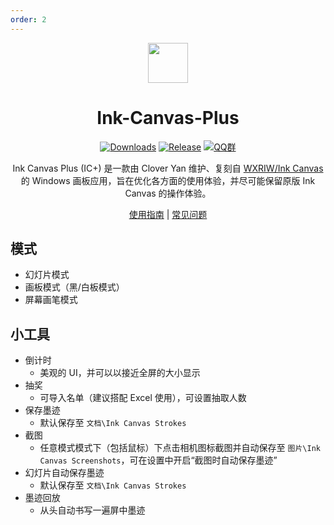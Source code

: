 ```yaml
---
order: 2
---
```


<div align="center">

<img src="/icon/ACS/Ink-Canvas-Plus.png" width="64"/>

# Ink-Canvas-Plus

<ArticleMetadata />

[![Downloads](https://img.shields.io/github/downloads/clover-yan/Ink-Canvas-Plus/total?style=social&label=Downloads&logo=github)](https://github.com/clover-yan/Ink-Canvas-Plus/releases/latest)
[![Release](https://img.shields.io/github/v/release/clover-yan/Ink-Canvas-Plus?style=flat&color=%233fb950&label=正式版)](https://github.com/clover-yan/Ink-Canvas-Plus/releases/latest)
[![QQ群](https://img.shields.io/badge/-QQ%E7%BE%A4%EF%BD%9C996760298-blue?style=flat&logo=QQ)](https://qm.qq.com/q/yVzprKLfbi)

Ink Canvas Plus (IC+) 是一款由 Clover Yan 维护、复刻自 [WXRIW/Ink Canvas](https://github.com/WXRIW/Ink-Canvas) 的 Windows 画板应用，旨在优化各方面的使用体验，并尽可能保留原版 Ink Canvas 的操作体验。

[使用指南](https://github.com/clover-yan/Ink-Canvas-Plus/blob/master/Manual.md/) | [常见问题](https://github.com/clover-yan/Ink-Canvas-Plus?tab=readme-ov-file#-faq)

</div>

<GitHubCard owner="clover-yan" repo="Ink-Canvas-Plus" />

<Linkcard url="https://www.khyan.top/apps/Ink-Canvas-Plus/" title="Ink-Canvas-Plus 官网" description="https://www.khyan.top/apps/Ink-Canvas-Plus/" logo="/icon/ACS/Ink-Canvas-Plus.png"/>

## 模式
- 幻灯片模式
- 画板模式（黑/白板模式）
- 屏幕画笔模式

## 小工具
- 倒计时
  - 美观的 UI，并可以以接近全屏的大小显示
- 抽奖
  - 可导入名单（建议搭配 Excel 使用），可设置抽取人数
- 保存墨迹
  - 默认保存至 `文档\Ink Canvas Strokes`
- 截图
  - 任意模式模式下（包括鼠标）下点击相机图标截图并自动保存至 `图片\Ink Canvas Screenshots`，可在设置中开启“截图时自动保存墨迹”
- 幻灯片自动保存墨迹
  - 默认保存至 `文档\Ink Canvas Strokes`
- 墨迹回放
  - 从头自动书写一遍屏中墨迹
